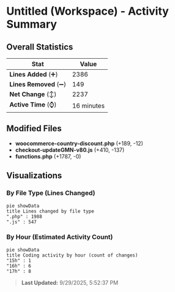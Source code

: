 # Untitled (Workspace) - Activity Summary 

## Overall Statistics

| Stat                   | Value                                                             |
| ---------------------- | ----------------------------------------------------------------- |
| **Lines Added** (➕)   | 2386                                          |
| **Lines Removed** (➖) | 149                                        |
| **Net Change** (↕)    | 2237                |
| **Active Time** (⌚)   | 16 minutes |


## Modified Files
- **woocommerce-country-discount.php** (+189, -12)
- **checkout-updateGMN-v80.js** (+410, -137)
- **functions.php** (+1787, -0)

## Visualizations

### By File Type (Lines Changed)

```mermaid
pie showData
title Lines changed by file type
".php" : 1988
".js" : 547
```

### By Hour (Estimated Activity Count)

```mermaid
pie showData
title Coding activity by hour (count of changes)
"15h" : 1
"16h" : 6
"17h" : 8
```


> **Last Updated:** 9/29/2025, 5:52:37 PM